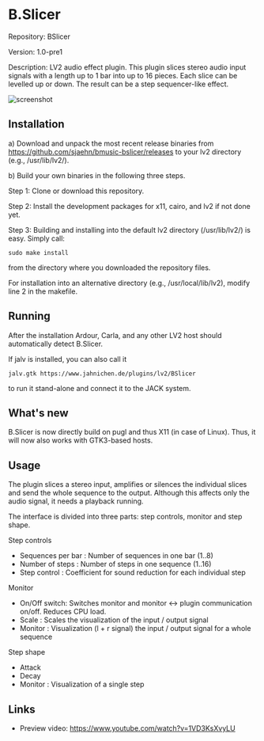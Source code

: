# B.Slicer
Repository: BSlicer

Version: 1.0-pre1

Description: LV2 audio effect plugin. This plugin slices stereo audio input signals with a length up to 1 bar into up to 16 pieces. Each slice can be levelled up or down. The result can be a step sequencer-like effect.

![screenshot](https://raw.githubusercontent.com/sjaehn/bmusic-bslicer/master/Screenshot.png "Screenshot from B.Slicer")

Installation
------------
a) Download and unpack the most recent release binaries from
https://github.com/sjaehn/bmusic-bslicer/releases to your lv2 directory (e.g., /usr/lib/lv2/).

b) Build your own binaries in the following three steps.

Step 1: Clone or download this repository.

Step 2: Install the development packages for x11, cairo, and lv2 if not done yet.

Step 3: Building and installing into the default lv2 directory (/usr/lib/lv2/) is easy. Simply call:
```
sudo make install
```
from the directory where you downloaded the repository files.

For installation into an alternative directory (e.g., /usr/local/lib/lv2), modify line 2 in the makefile.

Running
-------
After the installation Ardour, Carla, and any other LV2 host should automatically detect B.Slicer.

If jalv is installed, you can also call it
```
jalv.gtk https://www.jahnichen.de/plugins/lv2/BSlicer
```
to run it stand-alone and connect it to the JACK system.

What's new
-----------
B.Slicer is now directly build on pugl and thus X11 (in case of Linux). Thus, it will now also works with GTK3-based hosts.

Usage
-----
The plugin slices a stereo input, amplifies or silences the individual slices and send the whole sequence to the output. Although this affects only the audio signal, it needs a playback running.

The interface is divided into three parts: step controls, monitor and step shape.

Step controls
* Sequences per bar : Number of sequences in one bar (1..8)
* Number of steps : Number of steps in one sequence (1..16)
* Step control : Coefficient for sound reduction for each individual step

Monitor
* On/Off switch: Switches monitor and monitor <-> plugin communication on/off. Reduces CPU load.
* Scale : Scales the visualization of the input / output signal
* Monitor : Visualization (l + r signal) the input / output signal for a whole sequence

Step shape
* Attack
* Decay
* Monitor : Visualization of a single step

Links
-----
* Preview video: https://www.youtube.com/watch?v=1VD3KsXvyLU




